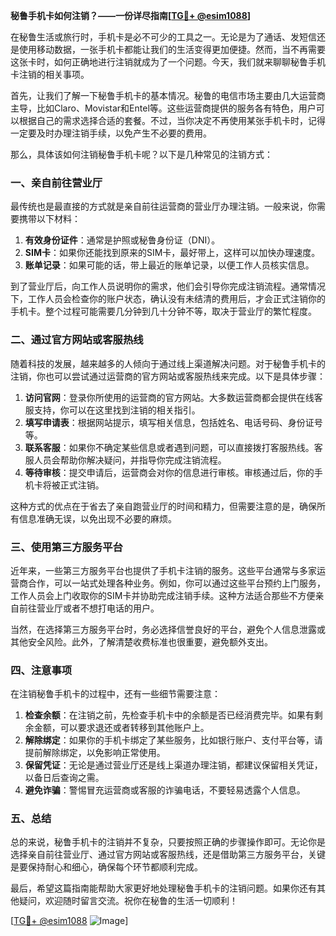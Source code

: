 **秘鲁手机卡如何注销？——一份详尽指南[[TG💪+ @esim1088](https://t.me/s/esim1088)]**

在秘鲁生活或旅行时，手机卡是必不可少的工具之一。无论是为了通话、发短信还是使用移动数据，一张手机卡都能让我们的生活变得更加便捷。然而，当不再需要这张卡时，如何正确地进行注销就成为了一个问题。今天，我们就来聊聊秘鲁手机卡注销的相关事项。

首先，让我们了解一下秘鲁手机卡的基本情况。秘鲁的电信市场主要由几大运营商主导，比如Claro、Movistar和Entel等。这些运营商提供的服务各有特色，用户可以根据自己的需求选择合适的套餐。不过，当你决定不再使用某张手机卡时，记得一定要及时办理注销手续，以免产生不必要的费用。

那么，具体该如何注销秘鲁手机卡呢？以下是几种常见的注销方式：

### 一、亲自前往营业厅

最传统也是最直接的方式就是亲自前往运营商的营业厅办理注销。一般来说，你需要携带以下材料：
1. **有效身份证件**：通常是护照或秘鲁身份证（DNI）。
2. **SIM卡**：如果你还能找到原来的SIM卡，最好带上，这样可以加快办理速度。
3. **账单记录**：如果可能的话，带上最近的账单记录，以便工作人员核实信息。

到了营业厅后，向工作人员说明你的需求，他们会引导你完成注销流程。通常情况下，工作人员会检查你的账户状态，确认没有未结清的费用后，才会正式注销你的手机卡。整个过程可能需要几分钟到几十分钟不等，取决于营业厅的繁忙程度。

### 二、通过官方网站或客服热线

随着科技的发展，越来越多的人倾向于通过线上渠道解决问题。对于秘鲁手机卡的注销，你也可以尝试通过运营商的官方网站或客服热线来完成。以下是具体步骤：

1. **访问官网**：登录你所使用的运营商的官方网站。大多数运营商都会提供在线客服支持，你可以在这里找到注销的相关指引。
2. **填写申请表**：根据网站提示，填写相关信息，包括姓名、电话号码、身份证号等。
3. **联系客服**：如果你不确定某些信息或者遇到问题，可以直接拨打客服热线。客服人员会帮助你解决疑问，并指导你完成注销流程。
4. **等待审核**：提交申请后，运营商会对你的信息进行审核。审核通过后，你的手机卡将被正式注销。

这种方式的优点在于省去了亲自跑营业厅的时间和精力，但需要注意的是，确保所有信息准确无误，以免出现不必要的麻烦。

### 三、使用第三方服务平台

近年来，一些第三方服务平台也提供了手机卡注销的服务。这些平台通常与多家运营商合作，可以一站式处理各种业务。例如，你可以通过这些平台预约上门服务，工作人员会上门收取你的SIM卡并协助完成注销手续。这种方法适合那些不方便亲自前往营业厅或者不想打电话的用户。

当然，在选择第三方服务平台时，务必选择信誉良好的平台，避免个人信息泄露或其他安全风险。此外，了解清楚收费标准也很重要，避免额外支出。

### 四、注意事项

在注销秘鲁手机卡的过程中，还有一些细节需要注意：

1. **检查余额**：在注销之前，先检查手机卡中的余额是否已经消费完毕。如果有剩余金额，可以要求退还或者转移到其他账户上。
2. **解除绑定**：如果你的手机卡绑定了某些服务，比如银行账户、支付平台等，请提前解除绑定，以免影响正常使用。
3. **保留凭证**：无论是通过营业厅还是线上渠道办理注销，都建议保留相关凭证，以备日后查询之需。
4. **避免诈骗**：警惕冒充运营商或客服的诈骗电话，不要轻易透露个人信息。

### 五、总结

总的来说，秘鲁手机卡的注销并不复杂，只要按照正确的步骤操作即可。无论你是选择亲自前往营业厅、通过官方网站或客服热线，还是借助第三方服务平台，关键是要保持耐心和细心，确保每个环节都顺利完成。

最后，希望这篇指南能帮助大家更好地处理秘鲁手机卡的注销问题。如果你还有其他疑问，欢迎随时留言交流。祝你在秘鲁的生活一切顺利！

[[TG💪+ @esim1088](https://t.me/s/esim1088) ![Image](https://i.postimg.cc/4NQfJmqS/Snipaste-2025-05-13-00-14-12.png)]